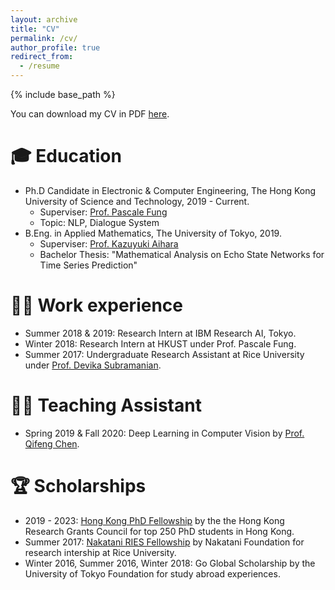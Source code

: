 ```yaml
---
layout: archive
title: "CV"
permalink: /cv/
author_profile: true
redirect_from:
  - /resume
---
```


{% include base_path %}

You can download my CV in PDF [here](https://etsukoksute.github.io/files/Etsuko_Ishii_Resume.pdf).

:mortar_board: Education
======
* Ph.D Candidate in Electronic & Computer Engineering, The Hong Kong University of Science and Technology, 2019 - Current. 
  * Superviser: [Prof. Pascale Fung](https://pascale.home.ece.ust.hk)
  * Topic: NLP, Dialogue System
* B.Eng. in Applied Mathematics, The University of Tokyo, 2019. 
  * Superviser: [Prof. Kazuyuki Aihara](https://ircn.jp/en/mission/people/kazuyuki_aihara)
  * Bachelor Thesis: "Mathematical Analysis on Echo State Networks for Time Series Prediction"



:woman_technologist: Work experience
======
* Summer 2018 & 2019: Research Intern at IBM Research AI, Tokyo.
* Winter 2018: Research Intern at HKUST under Prof. Pascale Fung.
* Summer 2017: Undergraduate Research Assistant at Rice University under [Prof. Devika Subramanian](https://www.cs.rice.edu/~devika/).
  


:woman_teacher: Teaching Assistant
======
* Spring 2019 & Fall 2020: Deep Learning in Computer Vision by [Prof. Qifeng Chen](https://cqf.io/index.html).



:trophy: Scholarships
======
* 2019 - 2023: [Hong Kong PhD Fellowship](https://pg.ust.hk/prospective-students/scholarship-fees/hong-kong-phd-fellowship-scheme) by the the Hong Kong Research Grants Council for top 250 PhD students in Hong Kong.
* Summer 2017: [Nakatani RIES Fellowship](https://www.nakatani-foundation.jp/en/) by Nakatani Foundation for research intership at Rice University.
* Winter 2016, Summer 2016, Winter 2018: Go Global Scholarship by the University of Tokyo Foundation for study abroad experiences.